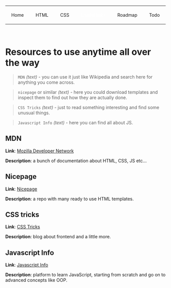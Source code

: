 <style>
.nav {
    display: flex;
    justify-content: space-around;
    flex-wrap: wrap;
}

.nav a {
    white-space: nowrap;
    text-decoration: none;
    margin: 6px;
}

.nav a.active {
    color: #fff;
    text-shadow: 0 0 5px rgba(255,255,255,0.5);
}
</style>

<hr>
<p class="nav">
    <a href="../index.html">Home</a>
    <a href="html.html">HTML</a>
    <a href="css.html">CSS</a>
    <a class="active" href="other-resources.html">Useful links</a>
    <a href="https://roadmap.sh/frontend">Roadmap</a>
    <a href="../todo.html">Todo</a>
</p>
<hr>
<br>

# Resources to use anytime all over the way
> `MDN` _(text)_ - you can use it just like
Wikipedia and search here for anything you come across.

> `nicepage` or similar _(text)_ - here you could download templates and inspect them
to find out how they are actually done.

> `CSS Tricks` _(text)_ - just to read something interesting and find some unusual things.

> `Javascript Info` _(text)_ - here you can find all about JS.

## MDN
**Link**: <a href="https://developer.mozilla.org/en-US/">Mozilla Developer Network</a>

**Description**: a bunch of documentation about HTML, CSS, JS etc...

## Nicepage
**Link**: <a href="https://nicepage.com/html-templates">Nicepage</a>

**Description**: a repo with many ready to use HTML templates.

## CSS tricks
**Link**: <a href="https://css-tricks.com/">CSS Tricks</a>

**Description**: blog about frontend and a little more.

## Javascript Info
**Link**: <a href="https://javascript.info/">Javascript Info</a>

**Description**: platform to learn JavaScript, starting from scratch and
go on to advanced concepts like OOP.
